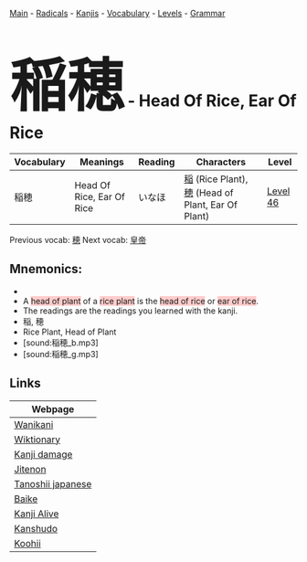 <style> bigfont {font-size: 100px}</style>
[Main](../README.md) -
[Radicals](../radicals.md) -
[Kanjis](../kanjis.md) -
[Vocabulary](../vocabulary.md) -
[Levels](../levels.md) -
[Grammar](../grammar.md)
# <bigfont> 稲穂</bigfont> - Head Of Rice, Ear Of Rice 

| Vocabulary | Meanings | Reading | Characters | Level |
| --- | --- | --- | --- | --- |
| 稲穂 | Head Of Rice, Ear Of Rice | いなほ |  [稲](../kanjis/稲.md) (Rice Plant), [穂](../kanjis/穂.md) (Head of Plant, Ear Of Plant) | [Level 46](../levels/wk_level46.md) |

Previous vocab: [穂](穂.md) Next vocab: [皇帝](皇帝.md) 

## Mnemonics:

* 
* A <span style="background-color:#ffcccb"> head of plant</span> of a <span style="background-color:#ffcccb"> rice plant</span> is the <span style="background-color:#ffcccb"> head of rice</span> or <span style="background-color:#ffcccb"> ear of rice</span>.
* The readings are the readings you learned with the kanji.
* 稲, 穂
* Rice Plant, Head of Plant
* [sound:稲穂_b.mp3]
* [sound:稲穂_g.mp3]


## Links 

| Webpage |
| --- |
| [Wanikani          ](https://www.wanikani.com/kanji/稲穂) |
| [Wiktionary        ](https://en.wiktionary.org/wiki/稲穂) |
| [Kanji damage      ](http://www.kanjidamage.com/kanji/search?utf8=✓&q=稲穂) |
| [Jitenon           ](https://jitenon.com/kanji/稲穂) |
| [Tanoshii japanese ](https://www.tanoshiijapanese.com/dictionary/kanji.cfm?k=稲穂) |
| [Baike             ](https://baike.baidu.com/item/稲穂) |
| [Kanji Alive       ](https://app.kanjialive.com/稲穂) |
| [Kanshudo          ](https://www.kanshudo.com/searchmn?q=稲穂) |
| [Koohii            ](https://kanji.koohii.com/study/kanji/稲穂) |
